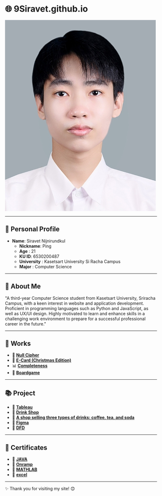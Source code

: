 # 🌐 **9Siravet.github.io**  

![Profile Picture](Mypic/siravet.jpg)  

---

## 👤 **Personal Profile**  
- **Name**: Siravet Nijnirundkul  
  - **Nickname**: Ping
  - **Age** : 21  
  - **KU ID**: 6530200487
  - **University** : Kasetsart University Si Racha Campus
  - **Major** : Computer Science

---

##  📃 **About Me**  
"A third-year Computer Science student from Kasetsart University, Sriracha Campus, with a keen interest in website and application development. Proficient in programming languages such as Python and JavaScript, as well as UX/UI design. Highly motivated to learn and enhance skills in a challenging work environment to prepare for a successful professional career in the future."

---

## 🌟 **Works**  
- 🔑 [**Null Cipher**](null-cipher)  
- 🎄 [**E-Card (Christmas Edition)**](e-card_christmas)  
- 📊 [**Completeness**](completeness)  
- 🎲 [**Boardgame**](boardgame)  

---
##  📚 **Project**  
- 🥇 [**Tableau**](https://public.tableau.com/app/profile/siravet.nijnirundkul/viz/DashboardFinal_17292374549960/Dashboard1?publish=yes)
- 🥇 [**Drink Shop**](https://drive.google.com/drive/folders/1iHszKN0nAaiQ2raAeHQUvHBgPTa4Zmdy?usp=drive_link)
- 🥇 [**A shop selling three types of drinks: coffee, tea, and soda**](https://drive.google.com/file/d/1hseb78s3K6AODQtRK1a8FqjY8a_8HtJl/view?usp=sharing)
- 🥇 [**Figma**](https://www.figma.com/proto/5ZVK20ZuAwbfJFnPgUMjI1/Final-Project?node-id=1-2&starting-point-node-id=1%3A2)
- 🥇 [**DFD**](https://drive.google.com/file/d/1rSUy7AbQbMo4NZM8R3oP5hc2bzOGZ6DG/view)

---

##  📁 **Certificates** 
- 📁 [**JAVA**](certificate/java.png)
- 📁 [**Onramp**](certificate/Onramp.pdf)
- 📁 [**MATHLAB**](certificate/MATHLAB.pdf)
- 📁 [**excel**](certificate/excel.pdf)

---

✨ Thank you for visiting my site! 😊  
